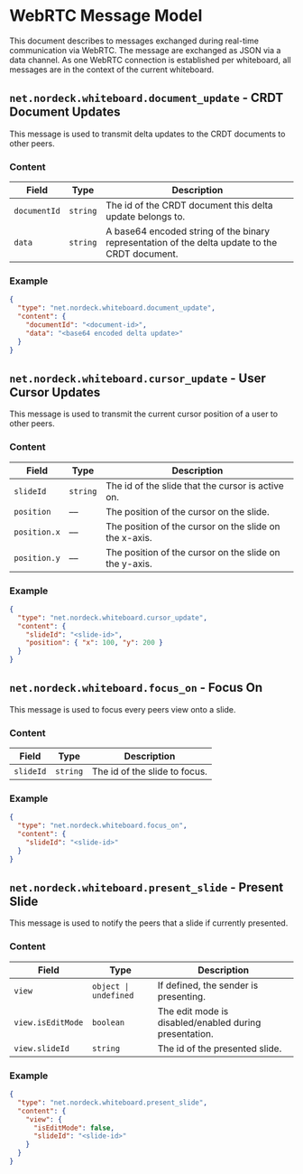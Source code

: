 # WebRTC Message Model

This document describes to messages exchanged during real-time communication via WebRTC.
The message are exchanged as JSON via a data channel.
As one WebRTC connection is established per whiteboard, all messages are in the context of the current whiteboard.

## `net.nordeck.whiteboard.document_update` - CRDT Document Updates

This message is used to transmit delta updates to the CRDT documents to other peers.

### Content

| Field        | Type     | Description                                                                                    |
| ------------ | -------- | ---------------------------------------------------------------------------------------------- |
| `documentId` | `string` | The id of the CRDT document this delta update belongs to.                                      |
| `data`       | `string` | A base64 encoded string of the binary representation of the delta update to the CRDT document. |

### Example

```json
{
  "type": "net.nordeck.whiteboard.document_update",
  "content": {
    "documentId": "<document-id>",
    "data": "<base64 encoded delta update>"
  }
}
```

## `net.nordeck.whiteboard.cursor_update` - User Cursor Updates

This message is used to transmit the current cursor position of a user to other peers.

### Content

| Field        | Type     | Description                                            |
| ------------ | -------- | ------------------------------------------------------ |
| `slideId`    | `string` | The id of the slide that the cursor is active on.      |
| `position`   | ––       | The position of the cursor on the slide.               |
| `position.x` | ––       | The position of the cursor on the slide on the x-axis. |
| `position.y` | ––       | The position of the cursor on the slide on the y-axis. |

### Example

```json
{
  "type": "net.nordeck.whiteboard.cursor_update",
  "content": {
    "slideId": "<slide-id>",
    "position": { "x": 100, "y": 200 }
  }
}
```

## `net.nordeck.whiteboard.focus_on` - Focus On

This message is used to focus every peers view onto a slide.

### Content

| Field     | Type     | Description                   |
| --------- | -------- | ----------------------------- |
| `slideId` | `string` | The id of the slide to focus. |

### Example

```json
{
  "type": "net.nordeck.whiteboard.focus_on",
  "content": {
    "slideId": "<slide-id>"
  }
}
```

## `net.nordeck.whiteboard.present_slide` - Present Slide

This message is used to notify the peers that a slide if currently presented.

### Content

| Field             | Type                  | Description                                            |
| ----------------- | --------------------- | ------------------------------------------------------ |
| `view`            | `object \| undefined` | If defined, the sender is presenting.                  |
| `view.isEditMode` | `boolean`             | The edit mode is disabled/enabled during presentation. |
| `view.slideId`    | `string`              | The id of the presented slide.                         |

### Example

```json
{
  "type": "net.nordeck.whiteboard.present_slide",
  "content": {
    "view": {
      "isEditMode": false,
      "slideId": "<slide-id>"
    }
  }
}
```
